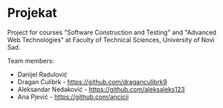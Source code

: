# Projekat
Project for courses "Software Construction and Testing" and "Advanced Web Technologies" at Faculty of Technical Sciences, University of Novi Sad.

Team members:
- Danijel Radulović
- Dragan Ćulibrk - https://github.com/draganculibrk9
- Aleksandar Nedaković - https://github.com/aleksaleks123
- Ana Pjević - https://github.com/ancicii
